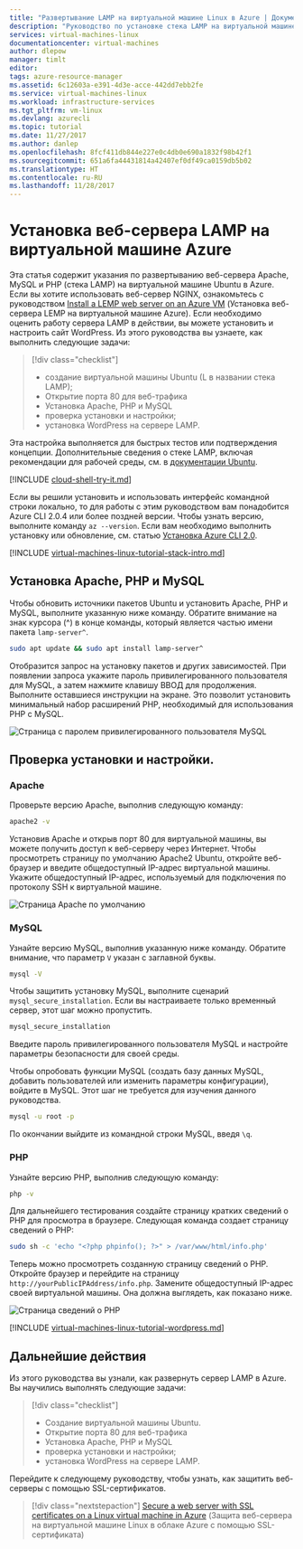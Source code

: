 ```yaml
---
title: "Развертывание LAMP на виртуальной машине Linux в Azure | Документация Майкрософт"
description: "Руководство по установке стека LAMP на виртуальной машине Linux в Azure"
services: virtual-machines-linux
documentationcenter: virtual-machines
author: dlepow
manager: timlt
editor: 
tags: azure-resource-manager
ms.assetid: 6c12603a-e391-4d3e-acce-442dd7ebb2fe
ms.service: virtual-machines-linux
ms.workload: infrastructure-services
ms.tgt_pltfrm: vm-linux
ms.devlang: azurecli
ms.topic: tutorial
ms.date: 11/27/2017
ms.author: danlep
ms.openlocfilehash: 8fcf411db844e227e0c4db0e690a1832f98b42f1
ms.sourcegitcommit: 651a6fa44431814a42407ef0df49ca0159db5b02
ms.translationtype: HT
ms.contentlocale: ru-RU
ms.lasthandoff: 11/28/2017
---
```

# <a name="install-a-lamp-web-server-on-an-azure-vm"></a>Установка веб-сервера LAMP на виртуальной машине Azure
Эта статья содержит указания по развертыванию веб-сервера Apache, MySQL и PHP (стека LAMP) на виртуальной машине Ubuntu в Azure. Если вы хотите использовать веб-сервер NGINX, ознакомьтесь с руководством [Install a LEMP web server on an Azure VM](tutorial-lemp-stack.md) (Установка веб-сервера LEMP на виртуальной машине Azure). Если необходимо оценить работу сервера LAMP в действии, вы можете установить и настроить сайт WordPress. Из этого руководства вы узнаете, как выполнить следующие задачи:

> [!div class="checklist"]
> * создание виртуальной машины Ubuntu (L в названии стека LAMP);
> * Открытие порта 80 для веб-трафика
> * Установка Apache, PHP и MySQL
> * проверка установки и настройки;
> * установка WordPress на сервере LAMP.


Эта настройка выполняется для быстрых тестов или подтверждения концепции. Дополнительные сведения о стеке LAMP, включая рекомендации для рабочей среды, см. в [документации Ubuntu](https://help.ubuntu.com/community/ApacheMySQLPHP).

[!INCLUDE [cloud-shell-try-it.md](../../../includes/cloud-shell-try-it.md)]

Если вы решили установить и использовать интерфейс командной строки локально, то для работы с этим руководством вам понадобится Azure CLI 2.0.4 или более поздней версии. Чтобы узнать версию, выполните команду `az --version`. Если вам необходимо выполнить установку или обновление, см. статью [Установка Azure CLI 2.0]( /cli/azure/install-azure-cli). 

[!INCLUDE [virtual-machines-linux-tutorial-stack-intro.md](../../../includes/virtual-machines-linux-tutorial-stack-intro.md)]

## <a name="install-apache-mysql-and-php"></a>Установка Apache, PHP и MySQL

Чтобы обновить источники пакетов Ubuntu и установить Apache, PHP и MySQL, выполните указанную ниже команду. Обратите внимание на знак курсора (^) в конце команды, который является частью имени пакета `lamp-server^`. 


```bash
sudo apt update && sudo apt install lamp-server^
```


Отобразится запрос на установку пакетов и других зависимостей. При появлении запроса укажите пароль привилегированного пользователя для MySQL, а затем нажмите клавишу ВВОД для продолжения. Выполните оставшиеся инструкции на экране. Это позволит установить минимальный набор расширений PHP, необходимый для использования PHP с MySQL. 

![Страница с паролем привилегированного пользователя MySQL][1]

## <a name="verify-installation-and-configuration"></a>Проверка установки и настройки.


### <a name="apache"></a>Apache

Проверьте версию Apache, выполнив следующую команду:
```bash
apache2 -v
```

Установив Apache и открыв порт 80 для виртуальной машины, вы можете получить доступ к веб-серверу через Интернет. Чтобы просмотреть страницу по умолчанию Apache2 Ubuntu, откройте веб-браузер и введите общедоступный IP-адрес виртуальной машины. Укажите общедоступный IP-адрес, используемый для подключения по протоколу SSH к виртуальной машине.

![Страница Apache по умолчанию][3]


### <a name="mysql"></a>MySQL

Узнайте версию MySQL, выполнив указанную ниже команду. Обратите внимание, что параметр `V` указан с заглавной буквы.

```bash
mysql -V
```

Чтобы защитить установку MySQL, выполните сценарий `mysql_secure_installation`. Если вы настраиваете только временный сервер, этот шаг можно пропустить.

```bash
mysql_secure_installation
```

Введите пароль привилегированного пользователя MySQL и настройте параметры безопасности для своей среды.

Чтобы опробовать функции MySQL (создать базу данных MySQL, добавить пользователей или изменить параметры конфигурации), войдите в MySQL. Этот шаг не требуется для изучения данного руководства.

```bash
mysql -u root -p
```

По окончании выйдите из командной строки MySQL, введя `\q`.

### <a name="php"></a>PHP

Узнайте версию PHP, выполнив следующую команду:

```bash
php -v
```

Для дальнейшего тестирования создайте страницу кратких сведений о PHP для просмотра в браузере. Следующая команда создает страницу сведений о PHP:

```bash
sudo sh -c 'echo "<?php phpinfo(); ?>" > /var/www/html/info.php'
```

Теперь можно просмотреть созданную страницу сведений о PHP. Откройте браузер и перейдите на страницу `http://yourPublicIPAddress/info.php`. Замените общедоступный IP-адрес своей виртуальной машины. Она должна выглядеть, как показано ниже.

![Страница сведений о PHP][2]

[!INCLUDE [virtual-machines-linux-tutorial-wordpress.md](../../../includes/virtual-machines-linux-tutorial-wordpress.md)]


## <a name="next-steps"></a>Дальнейшие действия

Из этого руководства вы узнали, как развернуть сервер LAMP в Azure. Вы научились выполнять следующие задачи:

> [!div class="checklist"]
> * Создание виртуальной машины Ubuntu.
> * Открытие порта 80 для веб-трафика
> * Установка Apache, PHP и MySQL
> * проверка установки и настройки;
> * установка WordPress на сервере LAMP.

Перейдите к следующему руководству, чтобы узнать, как защитить веб-серверы с помощью SSL-сертификатов.

> [!div class="nextstepaction"]
> [Secure a web server with SSL certificates on a Linux virtual machine in Azure](tutorial-secure-web-server.md) (Защита веб-сервера на виртуальной машине Linux в облаке Azure с помощью SSL-сертификата)

[1]: ./media/tutorial-lamp-stack/configmysqlpassword-small.png
[2]: ./media/tutorial-lamp-stack/phpsuccesspage.png
[3]: ./media/tutorial-lamp-stack/apachesuccesspage.png